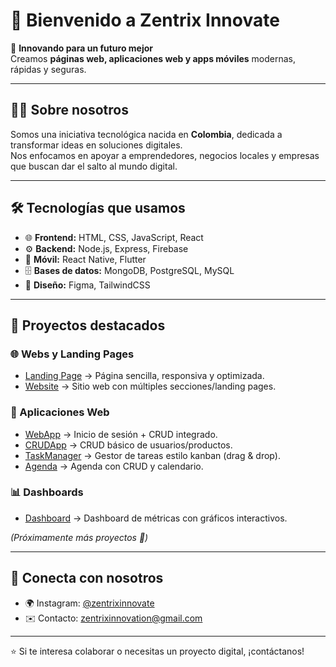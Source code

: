 # 👋 Bienvenido a Zentrix Innovate

🚀 **Innovando para un futuro mejor**  
Creamos **páginas web, aplicaciones web y apps móviles** modernas, rápidas y seguras.  

---

## 🧑‍💻 Sobre nosotros
Somos una iniciativa tecnológica nacida en **Colombia**, dedicada a transformar ideas en soluciones digitales.  
Nos enfocamos en apoyar a emprendedores, negocios locales y empresas que buscan dar el salto al mundo digital.  

---

## 🛠️ Tecnologías que usamos
- 🌐 **Frontend:** HTML, CSS, JavaScript, React 
- ⚙️ **Backend:** Node.js, Express, Firebase  
- 📱 **Móvil:** React Native, Flutter  
- 🗄️ **Bases de datos:** MongoDB, PostgreSQL, MySQL  
- 🎨 **Diseño:** Figma, TailwindCSS  

---

## 🚀 Proyectos destacados

### 🌐 Webs y Landing Pages
- [Landing Page](https://github.com/zentrixinnovation-zxi/landingtemplate-zentrixinnovate) → Página sencilla, responsiva y optimizada.
- [Website](https://github.com/zentrixinnovation-zxi/website-zentrixinnovate) → Sitio web con múltiples secciones/landing pages.

### 📲 Aplicaciones Web
- [WebApp](https://github.com/zentrixinnovation-zxi/webapp-zentrixinnovate) → Inicio de sesión + CRUD integrado.
- [CRUDApp](https://github.com/zentrixinnovation-zxi/crudapp-zentrixinnovate) → CRUD básico de usuarios/productos.
- [TaskManager](https://github.com/zentrixinnovation-zxi/taskmanager-zentrixinnovate) → Gestor de tareas estilo kanban (drag & drop).
- [Agenda](https://github.com/zentrixinnovation-zxi/agenda-zentrixinnovate) → Agenda con CRUD y calendario.

### 📊 Dashboards
- [Dashboard](https://github.com/zentrixinnovation-zxi/dashboard-zentrixinnovate) → Dashboard de métricas con gráficos interactivos.


*(Próximamente más proyectos 🚀)*  

---

## 📲 Conecta con nosotros
- 🌍 Instagram: [@zentrixinnovate](https://instagram.com/zentrix.innovate)  
- ✉️ Contacto: zentrixinnovation@gmail.com 

---

⭐️ Si te interesa colaborar o necesitas un proyecto digital, ¡contáctanos!
